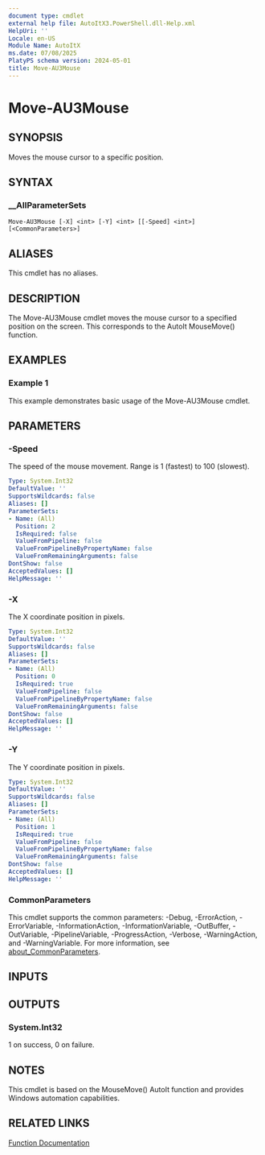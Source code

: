 ```yaml
---
document type: cmdlet
external help file: AutoItX3.PowerShell.dll-Help.xml
HelpUri: ''
Locale: en-US
Module Name: AutoItX
ms.date: 07/08/2025
PlatyPS schema version: 2024-05-01
title: Move-AU3Mouse
---
```


# Move-AU3Mouse

## SYNOPSIS

Moves the mouse cursor to a specific position.

## SYNTAX

### __AllParameterSets

```
Move-AU3Mouse [-X] <int> [-Y] <int> [[-Speed] <int>] [<CommonParameters>]
```

## ALIASES

This cmdlet has no aliases.

## DESCRIPTION

The Move-AU3Mouse cmdlet moves the mouse cursor to a specified position on the screen. This corresponds to the AutoIt MouseMove() function.

## EXAMPLES

### Example 1

This example demonstrates basic usage of the Move-AU3Mouse cmdlet.

## PARAMETERS

### -Speed

The speed of the mouse movement. Range is 1 (fastest) to 100 (slowest).

```yaml
Type: System.Int32
DefaultValue: ''
SupportsWildcards: false
Aliases: []
ParameterSets:
- Name: (All)
  Position: 2
  IsRequired: false
  ValueFromPipeline: false
  ValueFromPipelineByPropertyName: false
  ValueFromRemainingArguments: false
DontShow: false
AcceptedValues: []
HelpMessage: ''
```

### -X

The X coordinate position in pixels.

```yaml
Type: System.Int32
DefaultValue: ''
SupportsWildcards: false
Aliases: []
ParameterSets:
- Name: (All)
  Position: 0
  IsRequired: true
  ValueFromPipeline: false
  ValueFromPipelineByPropertyName: false
  ValueFromRemainingArguments: false
DontShow: false
AcceptedValues: []
HelpMessage: ''
```

### -Y

The Y coordinate position in pixels.

```yaml
Type: System.Int32
DefaultValue: ''
SupportsWildcards: false
Aliases: []
ParameterSets:
- Name: (All)
  Position: 1
  IsRequired: true
  ValueFromPipeline: false
  ValueFromPipelineByPropertyName: false
  ValueFromRemainingArguments: false
DontShow: false
AcceptedValues: []
HelpMessage: ''
```

### CommonParameters

This cmdlet supports the common parameters: -Debug, -ErrorAction, -ErrorVariable,
-InformationAction, -InformationVariable, -OutBuffer, -OutVariable, -PipelineVariable,
-ProgressAction, -Verbose, -WarningAction, and -WarningVariable. For more information, see
[about_CommonParameters](https://go.microsoft.com/fwlink/?LinkID=113216).

## INPUTS

## OUTPUTS

### System.Int32

1 on success, 0 on failure.

## NOTES

This cmdlet is based on the MouseMove() AutoIt function and provides Windows automation capabilities.

## RELATED LINKS

[Function Documentation](https://www.autoitscript.com/autoit3/docs/functions/MouseMove.htm)
